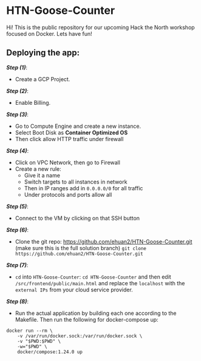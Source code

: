 # HTN-Goose-Counter
Hi! This is the public repository for our upcoming Hack the North workshop focused on Docker. Lets have fun!

## Deploying the app:
***Step (1)***:
- Create a GCP Project.

***Step (2)***:
- Enable Billing.

***Step (3)***:
- Go to Compute Engine and create a new instance.
- Select Boot Disk as ****Container Optimized OS****
- Then click allow HTTP traffic under firewall

***Step (4)***:
- Click on VPC Network, then go to Firewall
- Create a new rule:
    - Give it a name
    - Switch targets to all instances in network
    - Then in IP ranges add in ```0.0.0.0/0``` for all traffic
    - Under protocols and ports allow all

***Step (5)***:
- Connect to the VM by clicking on that SSH button

***Step (6)***:
- Clone the git repo: https://github.com/ehuan2/HTN-Goose-Counter.git (make sure this is the full solution branch)
```git clone https://github.com/ehuan2/HTN-Goose-Counter.git```

***Step (7)***:
- ```cd``` into ```HTN-Goose-Counter```: ```cd HTN-Goose-Counter``` and then edit ```/src/frontend/public/main.html``` and replace the ```localhost``` with the ```external IPs``` from your cloud service provider.

***Step (8)***:
- Run the actual application by building each one according to the Makefile. Then run the following for docker-compose up:
```
docker run --rm \
    -v /var/run/docker.sock:/var/run/docker.sock \
    -v "$PWD:$PWD" \
    -w="$PWD" \
    docker/compose:1.24.0 up
```